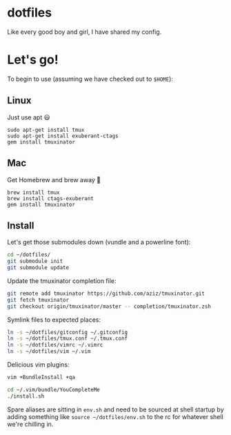 dotfiles
========

Like every good boy and girl, I have shared my config.

Let's go!
=========

To begin to use (assuming we have checked out to `$HOME`):

Linux
-----
Just use apt :smiley:

```shell
sudo apt-get install tmux
sudo apt-get install exuberant-ctags
gem install tmuxinator
```

Mac
---
Get Homebrew and brew away :beer:
```shell
brew install tmux
brew install ctags-exuberant
gem install tmuxinator
```

Install
-------
Let's get those submodules down (vundle and a powerline font):
```bash
cd ~/dotfiles/
git submodule init
git submodule update
```

Update the tmuxinator completion file:
```bash
git remote add tmuxinator https://github.com/aziz/tmuxinator.git
git fetch tmuxinator
git checkout origin/tmuxinator/master -- completion/tmuxinator.zsh
```

Symlink files to expected places:
```bash
ln -s ~/dotfiles/gitconfig ~/.gitconfig
ln -s ~/dotfiles/tmux.conf ~/.tmux.conf
ln -s ~/dotfiles/vimrc ~/.vimrc
ln -s ~/dotfiles/vim ~/.vim
```

Delicious vim plugins:
```bash
vim +BundleInstall +qa

cd ~/.vim/bundle/YouCompleteMe
./install.sh
```

Spare aliases are sitting in `env.sh` and need to be sourced at shell startup
by adding something like `source ~/dotfiles/env.sh` to the rc for whatever
shell we're chilling in.

